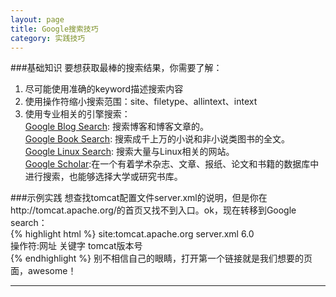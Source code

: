 ```yaml
---
layout: page
title: Google搜索技巧
category: 实践技巧
---
```


###基础知识
要想获取最棒的搜索结果，你需要了解：  
1. 尽可能使用准确的keyword描述搜索内容   
2. 使用操作符缩小搜索范围：site、filetype、allintext、intext   
3. 使用专业相关的引擎搜索：  
	  [Google Blog Search](http://www.google.com.hk/blogsearch): 搜索博客和博客文章的。   
	  [Google Book Search](http://books.google.com.hk/?hl=zh-CN&sourceid=cnhp): 搜索成千上万的小说和非小说类图书的全文。   
	  [Google Linux Search](http://www.googlinux.com/): 搜索大量与Linux相关的网站。  
	  [Google Scholar](http://www.google.com.hk/schhp?hl=zh-CN):在一个有着学术杂志、文章、报纸、论文和书籍的数据库中进行搜索，也能够选择大学或研究书库。  

###示例实践
想查找tomcat配置文件server.xml的说明，但是你在http://tomcat.apache.org/的首页又找不到入口。ok，现在转移到Google search：  
{% highlight html %}
site:tomcat.apache.org   server.xml       6.0  
操作符:网址      关键字         tomcat版本号  
{% endhighlight %}
别不相信自己的眼睛，打开第一个链接就是我们想要的页面，awesome！

---
